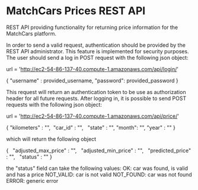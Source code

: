 # MatchCars Prices REST API

REST API providing functionality for returning price information for the
MatchCars platform.

In order to send a valid request, authentication should be provided by the REST API
administrator. This feature is implemented for security purposes. The user
should send a log in POST request with the following json object:

url = 'http://ec2-54-86-137-40.compute-1.amazonaws.com/api/login/'

{
    "username" : provided_username,
    "password": provided_password
}

This request will return an authentication token to be use as authorization header
for all future requests. After logging in, it is possible to send POST requests
with the following json object:

url = 'http://ec2-54-86-137-40.compute-1.amazonaws.com/api/price/'

{
    "kilometers" : "", 
    "car_id" : "",
    "state" : "",
    "month": "",
    "year" : ""
}

which will return the following object

{
  "adjusted_max_price" : "",
  "adjusted_min_price" : "",
  "predicted_price" : "",
  "status" : ""
}

the "status" field can take the following values:
OK: car was found, is valid and has a price
NOT_VALID: car is not valid
NOT_FOUND: car was not found
ERROR: generic error
